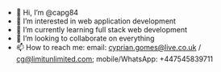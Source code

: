 - 👋 Hi, I’m @capg84
- 👀 I’m interested in web application development
- 🌱 I’m currently learning full stack web development
- 💞️ I’m looking to collaborate on everything
- 📫 How to reach me: email: cyprian.gomes@live.co.uk / cg@limitunlimited.com; mobile/WhatsApp: +447545839711

<!---
capg84/capg84 is a ✨ special ✨ repository because its `README.md` (this file) appears on your GitHub profile.
You can click the Preview link to take a look at your changes.
--->
